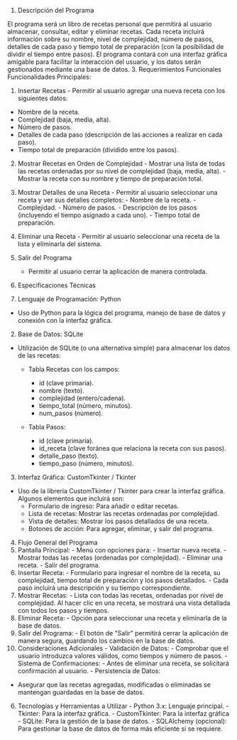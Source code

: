 1. Descripción del Programa
   
El programa será un libro de recetas personal que permitirá al usuario almacenar, consultar, editar y 
eliminar recetas. Cada receta incluirá información sobre su nombre, nivel de complejidad, número de 
pasos, detalles de cada paso y tiempo total de preparación (con la posibilidad de dividir el tiempo 
entre pasos). El programa contará con una interfaz gráfica amigable para facilitar la interacción del 
usuario, y los datos serán gestionados mediante una base de datos. 
3. Requerimientos Funcionales 
Funcionalidades Principales: 
1. Insertar Recetas - Permitir al usuario agregar una nueva receta con los siguientes datos:
 - Nombre de la receta.
  - Complejidad (baja, media, alta). 
  - Número de pasos. 
  - Detalles de cada paso (descripción de las acciones a realizar en cada paso). 
  - Tiempo total de preparación (dividido entre los pasos). 
2. Mostrar Recetas en Orden de Complejidad - Mostrar una lista de todas las recetas ordenadas por su nivel de complejidad (baja, media, alta). - Mostrar la receta con su nombre y tiempo de preparación total. 
3. Mostrar Detalles de una Receta - Permitir al usuario seleccionar una receta y ver sus detalles completos: - Nombre de la receta. - Complejidad. - Número de pasos. - Descripción de los pasos (incluyendo el tiempo asignado a cada uno). - Tiempo total de preparación. 
4. Eliminar una Receta - Permitir al usuario seleccionar una receta de la lista y eliminarla del sistema. 
5. Salir del Programa 
   - Permitir al usuario cerrar la aplicación de manera controlada. 
 
 3. Especificaciones Técnicas 
 
 1. Lenguaje de Programación: Python 
   - Uso de Python para la lógica del programa, manejo de base de datos y conexión con la interfaz 
gráfica. 
 
 2. Base de Datos: SQLite 
   - Utilización de SQLite (o una alternativa simple) para almacenar los datos de las recetas: 
     - Tabla Recetas con los campos: 
       - id (clave primaria). 
       - nombre (texto). 
       - complejidad (entero/cadena). 
       - tiempo_total (número, minutos). 
       - num_pasos (número). 
 
     - Tabla Pasos: 
       - id (clave primaria). 
       - id_receta (clave foránea que relaciona la receta con sus pasos). 
       - detalle_paso (texto). 
       - tiempo_paso (número, minutos). 
 
 3. Interfaz Gráfica: CustomTkinter / Tkinter 
   - Uso de la librería CustomTkinter / Tkinter para crear la interfaz gráfica. Algunos elementos que 
incluirá son: 
     - Formulario de ingreso: Para añadir o editar recetas. 
     - Lista de recetas: Mostrar las recetas ordenadas por complejidad. 
     - Vista de detalles: Mostrar los pasos detallados de una receta. 
     - Botones de acción: Para agregar, eliminar, y salir del programa. 
 
4. Flujo General del Programa 
1. Pantalla Principal:  - Menú con opciones para: - Insertar nueva receta. - Mostrar todas las recetas (ordenadas por complejidad). - Eliminar una receta. - Salir del programa. 
2. Insertar Receta: - Formulario para ingresar el nombre de la receta, su complejidad, tiempo total de preparación y 
los pasos detallados. - Cada paso incluirá una descripción y su tiempo correspondiente. 
3. Mostrar Recetas: - Lista con todas las recetas, ordenadas por nivel de complejidad. Al hacer clic en una receta, se 
mostrará una vista detallada con todos los pasos y tiempos. 
4. Eliminar Receta: - Opción para seleccionar una receta y eliminarla de la base de datos. 
5. Salir del Programa: - El botón de "Salir" permitirá cerrar la aplicación de manera segura, guardando los cambios en la 
base de datos. 
5. Consideraciones Adicionales - Validación de Datos:  - Comprobar que el usuario introduzca valores válidos, como tiempos y número de pasos. - Sistema de Confirmaciones:  - Antes de eliminar una receta, se solicitará confirmación al usuario. - Persistencia de Datos:  
- Asegurar que las recetas agregadas, modificadas o eliminadas se mantengan guardadas en la base 
de datos. 
6. Tecnologías y Herramientas a Utilizar - Python 3.x: Lenguaje principal. - Tkinter: Para la interfaz gráfica. - CustomTkinter: Para la interfaz gráfica - SQLite: Para la gestión de la base de datos. - SQLAlchemy (opcional): Para gestionar la base de datos de forma más eficiente si se requiere. 
